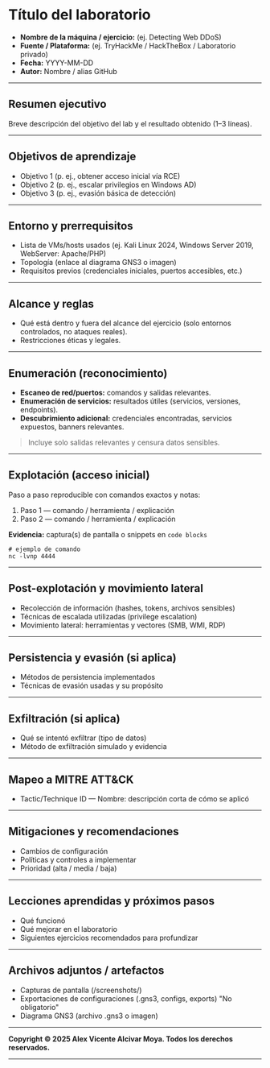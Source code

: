 # Título del laboratorio

* **Nombre de la máquina / ejercicio:** (ej. Detecting Web DDoS)
* **Fuente / Plataforma:** (ej. TryHackMe / HackTheBox / Laboratorio privado)
* **Fecha:** YYYY-MM-DD
* **Autor:** Nombre / alias GitHub

---

## Resumen ejecutivo

Breve descripción del objetivo del lab y el resultado obtenido (1–3 líneas).

---

## Objetivos de aprendizaje

* Objetivo 1 (p. ej., obtener acceso inicial vía RCE)
* Objetivo 2 (p. ej., escalar privilegios en Windows AD)
* Objetivo 3 (p. ej., evasión básica de detección)

---

## Entorno y prerrequisitos

* Lista de VMs/hosts usados (ej. Kali Linux 2024, Windows Server 2019, WebServer: Apache/PHP)
* Topología (enlace al diagrama GNS3 o imagen)
* Requisitos previos (credenciales iniciales, puertos accesibles, etc.)

---

## Alcance y reglas

* Qué está dentro y fuera del alcance del ejercicio (solo entornos controlados, no ataques reales).
* Restricciones éticas y legales.

---

## Enumeración (reconocimiento)

* **Escaneo de red/puertos:** comandos y salidas relevantes.
* **Enumeración de servicios:** resultados útiles (servicios, versiones, endpoints).
* **Descubrimiento adicional:** credenciales encontradas, servicios expuestos, banners relevantes.

> Incluye solo salidas relevantes y censura datos sensibles.

---

## Explotación (acceso inicial)

Paso a paso reproducible con comandos exactos y notas:

1. Paso 1 — comando / herramienta / explicación
2. Paso 2 — comando / herramienta / explicación

**Evidencia:** captura(s) de pantalla o snippets en `code blocks`

```
# ejemplo de comando
nc -lvnp 4444
```

---

## Post-explotación y movimiento lateral

* Recolección de información (hashes, tokens, archivos sensibles)
* Técnicas de escalada utilizadas (privilege escalation)
* Movimiento lateral: herramientas y vectores (SMB, WMI, RDP)

---

## Persistencia y evasión (si aplica)

* Métodos de persistencia implementados
* Técnicas de evasión usadas y su propósito

---

## Exfiltración (si aplica)

* Qué se intentó exfiltrar (tipo de datos)
* Método de exfiltración simulado y evidencia

---

## Mapeo a MITRE ATT\&CK

* Tactic/Technique ID — Nombre: descripción corta de cómo se aplicó

---

## Mitigaciones y recomendaciones

* Cambios de configuración
* Políticas y controles a implementar
* Prioridad (alta / media / baja)

---

## Lecciones aprendidas y próximos pasos

* Qué funcionó
* Qué mejorar en el laboratorio
* Siguientes ejercicios recomendados para profundizar

---

## Archivos adjuntos / artefactos

* Capturas de pantalla (/screenshots/)
* Exportaciones de configuraciones (.gns3, configs, exports) "No obligatorio"
* Diagrama GNS3 (archivo .gns3 o imagen)

---

**Copyright © 2025 Alex Vicente Alcivar Moya. Todos los derechos reservados.**

---
